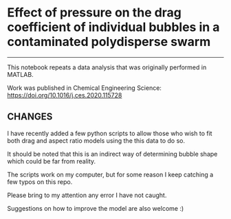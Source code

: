# Effect of pressure on the drag coefficient of individual bubbles in a contaminated polydisperse swarm
***

This notebook repeats a data analysis that was originally performed in MATLAB.

Work was published in Chemical Engineering Science: https://doi.org/10.1016/j.ces.2020.115728 

CHANGES
------

I have recently added a few python scripts to allow those who wish to fit both drag and aspect ratio models using the this data to do so.

It should be noted that this is an indirect way of determining bubble shape which could be far from reality.

The scripts work on my computer, but for some reason I keep catching a few typos on this repo. 

Please bring to my attention any error I have not caught.

Suggestions on how to improve the model are also welcome :)
